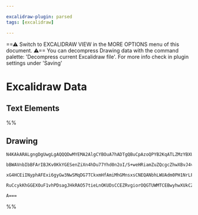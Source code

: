 ```yaml
---

excalidraw-plugin: parsed
tags: [excalidraw]

---
```

==⚠  Switch to EXCALIDRAW VIEW in the MORE OPTIONS menu of this document. ⚠== You can decompress Drawing data with the command palette: 'Decompress current Excalidraw file'. For more info check in plugin settings under 'Saving'


# Excalidraw Data

## Text Elements
%%
## Drawing
```compressed-json
N4KAkARALgngDgUwgLgAQQQDwMYEMA2AlgCYBOuA7hADTgQBuCpAzoQPYB2KqATLZMzYBXUtiRoIACyhQ4zZAHoFAc0JRJQgEYA6bGwC2CgF7N6hbEcK4OCtptbErHALRY8RMpWdx8Q1TdIEfARcZgRmBShcZQUebQBGeISaOiCEfQQOKGZuAG0AXX4IXDg4AGUoqHFUUDBIdXTqiCJlaRS6hkIECgAhXGwAa2VSYQ5iAGE2fDZSbggAYgQANgAz

bBWAVnbIbBFArIBJKv0KkYGESenZiXn4hDu77Yhd0n2oI/S+weHRiamZuZQcgcZhwXBvJ4vN4ffQAMUI+HwFRgwTmgg8kL2mXex1ObHOAHUSOpuHxwDssYdcUD8QhkaiJOiSJjXtiYQAlYStDjhHJoeL8CmsqnpADyYOwahg3HiAAZZYLnpScelYZwoLDcPoEdK0BtFVC2cc1VkyoQjNUeAryUrhSr9AAVLBQACCLS4EmCKygLOh1PBrtebAokhC

xG4HCEiINyphAFExi6gyGw3NwSMqDG7TCkxmHfAmiMhGMnsxsCNEQANbhLWUAdm0PH1NrLFfwAE1uABmJYADm0AE4ljwACwDru9ocj3sjkeKoxsAzcWodegEITVeLkgC+Wb96U5xeIPOYfPQRZLiuGJDNFtJ1o61+IFQQcG4zcfpBIAFk2MQEAmuCaME4ZoCsBBhFeX5/Fcy7kpAPRTKB57KJouAABTxMO1C8LOOE8PEvY4bK2gbAAlNskDsggyh

RuCcykKhGGEXOuF1vhPDsagJHkRAO57tieLnOKUDsCCEZRvgiorOQGTUWMTCEBwyhwXUkCZEBIHcECG6CjsRBvmgOkIHpEAcFq1TGaZwhQEQPLaaQG78TadgAFYINg2RlOZcC/v+gHAQgyHgfgkE2v0omMA6i74KpHSwIgaJpJ5YmUUqzBQAY+aJWgkbRvBzRsIMQXcCFYVqRAMkGGUyWiZwpUQSZBX4KEropVFMUSYiO7gLudArAi4TLtuIDbkA

A===
```
%%
